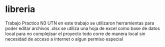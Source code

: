 # libreria
Trabajo Practico N3 UTN
 en este trabajo se utilizaron herramientas para poder editar archivos .xlsx
 se utiliza una hoja de excel como base de datos local para no complejisar el proyecto
 todo corre de manera local sin necesidad de acceso a internet o algun permiso especial 
